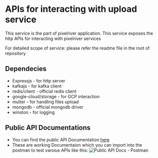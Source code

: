 # APIs for interacting with upload service

This service is the part of pixelriver application.
This service exposes the http APIs for interacting with pixelriver services

For detailed scope of service: please refer the readme file in the root of repository

## Dependecies

- Expressjs - for http server
- kafkajs - for kafka client
- redis/client - official redis client
- google-cloud/storage - for GCP interaction
- multer - for handling files upload
- mongodb - official mongodb driver
- winston - for logging

## Public API Documentations

- You can find the public API Documentation [here](https://documenter.getpostman.com/view/33976849/2sAYkDMLLw)
- These are working Documentaion which you can import into the postman to test varoius APIs like this:
  ![Public API Docs - Postman](https://github.com/user-attachments/assets/6a1ef0e8-3266-4182-8159-d768f5053c24)
